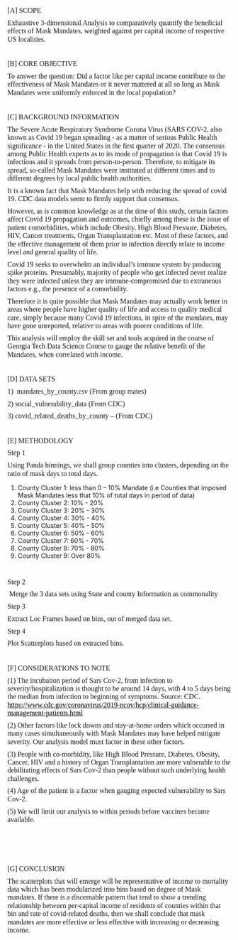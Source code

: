 <p style='margin-top:0in;margin-right:0in;margin-bottom:7.0pt;margin-left:0in;line-height:115%;font-size:16px;font-family:"Liberation Serif",serif;'>[A] SCOPE</p>
<p style='margin-top:0in;margin-right:0in;margin-bottom:7.0pt;margin-left:0in;line-height:115%;font-size:16px;font-family:"Liberation Serif",serif;'>Exhaustive 3-dimensional Analysis to comparatively quantify the beneficial effects of Mask Mandates, weighted against per capital income of respective US localities.</p>
<p style='margin-top:0in;margin-right:0in;margin-bottom:7.0pt;margin-left:0in;line-height:115%;font-size:16px;font-family:"Liberation Serif",serif;'>&nbsp;</p>
<p style='margin-top:0in;margin-right:0in;margin-bottom:7.0pt;margin-left:0in;line-height:115%;font-size:16px;font-family:"Liberation Serif",serif;'>[B] CORE OBJECTIVE</p>
<p style='margin-top:0in;margin-right:0in;margin-bottom:7.0pt;margin-left:0in;line-height:115%;font-size:16px;font-family:"Liberation Serif",serif;'>To answer the question: Did a factor like per capital income contribute to the effectiveness of Mask Mandates or it never mattered at all so long as Mask Mandates were uniformly enforced in the local population?</p>
<p style='margin-top:0in;margin-right:0in;margin-bottom:7.0pt;margin-left:0in;line-height:115%;font-size:16px;font-family:"Liberation Serif",serif;'>&nbsp;</p>
<p style='margin-top:0in;margin-right:0in;margin-bottom:7.0pt;margin-left:0in;line-height:115%;font-size:16px;font-family:"Liberation Serif",serif;'>[C] BACKGROUND INFORMATION</p>
<p style='margin-top:0in;margin-right:0in;margin-bottom:7.0pt;margin-left:0in;line-height:115%;font-size:16px;font-family:"Liberation Serif",serif;'>The Severe Acute Respiratory Syndrome Corona Virus (SARS COV-2, also known as Covid 19 began spreading - as a matter of serious Public Health significance - in the United States in the first quarter of 2020. The consensus among Public Health experts as to its mode of propagation is that Covid 19 is infectious and it spreads from person-to-person. Therefore, to mitigate its spread, so-called Mask Mandates were instituted at different times and to different degrees by local public health authorities.</p>
<p style='margin-top:0in;margin-right:0in;margin-bottom:7.0pt;margin-left:0in;line-height:115%;font-size:16px;font-family:"Liberation Serif",serif;'>It is a known fact that Mask Mandates help with reducing the spread of covid 19. CDC data models seem to firmly support that consensus.</p>
<p style='margin-top:0in;margin-right:0in;margin-bottom:7.0pt;margin-left:0in;line-height:115%;font-size:16px;font-family:"Liberation Serif",serif;'>However, as is common knowledge as at the time of this study, certain factors affect Covid 19 propagation and outcomes, chiefly among these is the issue of patient comorbidities, which include Obesity, High Blood Pressure, Diabetes, HIV, Cancer treatments, Organ Transplantation etc. Most of these factors, and the effective management of them prior to infection directly relate to income level and general quality of life.</p>
<p style='margin-top:0in;margin-right:0in;margin-bottom:7.0pt;margin-left:0in;line-height:115%;font-size:16px;font-family:"Liberation Serif",serif;'>Covid 19 seeks to overwhelm an individual&rsquo;s immune system by producing spike proteins. Presumably, majority of people who get infected never realize they were infected unless they are immune-compromised due to extraneous factors e.g., the presence of a comorbidity.</p>
<p style='margin-top:0in;margin-right:0in;margin-bottom:7.0pt;margin-left:0in;line-height:115%;font-size:16px;font-family:"Liberation Serif",serif;'>Therefore it is quite possible that Mask Mandates may actually work better in areas where people have higher quality of life and access to quality medical care, simply because many Covid 19 infections, in spite of the mandates, may have gone unreported, relative to areas with poorer conditions of life.</p>
<p style='margin-top:0in;margin-right:0in;margin-bottom:7.0pt;margin-left:0in;line-height:115%;font-size:16px;font-family:"Liberation Serif",serif;'>This analysis will employ the skill set and tools acquired in the course of Georgia Tech Data Science Course to gauge the relative benefit of the Mandates, when correlated with income.</p>
<p style='margin-top:0in;margin-right:0in;margin-bottom:7.0pt;margin-left:0in;line-height:115%;font-size:16px;font-family:"Liberation Serif",serif;'>&nbsp;</p>
<p style='margin-top:0in;margin-right:0in;margin-bottom:7.0pt;margin-left:0in;line-height:115%;font-size:16px;font-family:"Liberation Serif",serif;'>[D] DATA SETS</p>
<p style='margin-top:0in;margin-right:0in;margin-bottom:7.0pt;margin-left:0in;line-height:115%;font-size:16px;font-family:"Liberation Serif",serif;'>1) &nbsp;mandates_by_county.csv (From group mates)</p>
<p style='margin-top:0in;margin-right:0in;margin-bottom:7.0pt;margin-left:0in;line-height:115%;font-size:16px;font-family:"Liberation Serif",serif;'>2) social_vulnerability_data (From CDC)</p>
<p style='margin-top:0in;margin-right:0in;margin-bottom:7.0pt;margin-left:0in;line-height:115%;font-size:16px;font-family:"Liberation Serif",serif;'>3) covid_related_deaths_by_county &ndash; (From CDC)</p>
<p style='margin-top:0in;margin-right:0in;margin-bottom:7.0pt;margin-left:0in;line-height:115%;font-size:16px;font-family:"Liberation Serif",serif;'>&nbsp;</p>
<p style='margin-top:0in;margin-right:0in;margin-bottom:7.0pt;margin-left:0in;line-height:115%;font-size:16px;font-family:"Liberation Serif",serif;'>[E] METHODOLOGY</p>
<p style='margin-top:0in;margin-right:0in;margin-bottom:7.0pt;margin-left:0in;line-height:115%;font-size:16px;font-family:"Liberation Serif",serif;'>Step 1</p>
<p style='margin-top:0in;margin-right:0in;margin-bottom:7.0pt;margin-left:0in;line-height:115%;font-size:16px;font-family:"Liberation Serif",serif;'>Using Panda binnings, we shall group counties into clusters, depending on the ratio of mask days to total days.</p>
<ol style="list-style-type: undefined;margin-left:0in;">
    <li>County Cluster 1: less than 0 &ndash; 10% Mandate (i.e Counties that imposed Mask Mandates less that 10% of total days in period of data)</li>
    <li>County Cluster 2: 10% - 20%</li>
    <li>County Cluster 3: 20% - 30%</li>
    <li>County Cluster 4: 30% - 40%</li>
    <li>County Cluster 5: 40% - 50%</li>
    <li>County Cluster 6: 50% - 60%</li>
    <li>County Cluster 7: 60% - 70%</li>
    <li>County Cluster 8: 70% - 80%</li>
    <li>County Cluster 9: Over 80%</li>
</ol>
<p style='margin-top:0in;margin-right:0in;margin-bottom:7.0pt;margin-left:0in;line-height:115%;font-size:16px;font-family:"Liberation Serif",serif;'>&nbsp;</p>
<p style='margin-top:0in;margin-right:0in;margin-bottom:7.0pt;margin-left:0in;line-height:115%;font-size:16px;font-family:"Liberation Serif",serif;'>Step 2</p>
<p style='margin-top:0in;margin-right:0in;margin-bottom:7.0pt;margin-left:0in;line-height:115%;font-size:16px;font-family:"Liberation Serif",serif;'>&nbsp;Merge the 3 data sets using State and county Information as commonality</p>
<p style='margin-top:0in;margin-right:0in;margin-bottom:7.0pt;margin-left:0in;line-height:115%;font-size:16px;font-family:"Liberation Serif",serif;'>Step 3</p>
<p style='margin-top:0in;margin-right:0in;margin-bottom:7.0pt;margin-left:0in;line-height:115%;font-size:16px;font-family:"Liberation Serif",serif;'>Extract Loc Frames based on bins, out of merged data set.</p>
<p style='margin-top:0in;margin-right:0in;margin-bottom:7.0pt;margin-left:0in;line-height:115%;font-size:16px;font-family:"Liberation Serif",serif;'>Step 4</p>
<p style='margin-top:0in;margin-right:0in;margin-bottom:7.0pt;margin-left:0in;line-height:115%;font-size:16px;font-family:"Liberation Serif",serif;'>Plot Scatterplots based on extracted bins.</p>
<p style='margin-top:0in;margin-right:0in;margin-bottom:7.0pt;margin-left:0in;line-height:115%;font-size:16px;font-family:"Liberation Serif",serif;'>&nbsp;</p>
<p style='margin-top:0in;margin-right:0in;margin-bottom:7.0pt;margin-left:0in;line-height:115%;font-size:16px;font-family:"Liberation Serif",serif;'>[F] CONSIDERATIONS TO NOTE</p>
<p style='margin-top:0in;margin-right:0in;margin-bottom:7.0pt;margin-left:0in;line-height:115%;font-size:16px;font-family:"Liberation Serif",serif;'>(1) The incubation period of Sars Cov-2, from infection to severity/hospitalization is thought to be around 14 days, with 4 to 5 days being the median from infection to beginning of symptoms. Source: CDC. <a href="https://www.cdc.gov/coronavirus/2019-ncov/hcp/clinical-guidance-management-patients.html"><span style="color:windowtext;text-decoration:none;">https://www.cdc.gov/coronavirus/2019-ncov/hcp/clinical-guidance-management-patients.html</span></a></p>
<p style='margin-top:0in;margin-right:0in;margin-bottom:7.0pt;margin-left:0in;line-height:115%;font-size:16px;font-family:"Liberation Serif",serif;'>(2) Other factors like lock downs and stay-at-home orders which occurred in many cases simultaneously with Mask Mandates may have helped mitigate severity. Our analysis model must factor in these other factors.</p>
<p style='margin-top:0in;margin-right:0in;margin-bottom:7.0pt;margin-left:0in;line-height:115%;font-size:16px;font-family:"Liberation Serif",serif;'>(3) People with co-morbidity, like High Blood Pressure, Diabetes, Obesity, Cancer, HIV and a history of Organ Transplantation are more vulnerable to the debilitating effects of Sars Cov-2 than people without such underlying health challenges.</p>
<p style='margin-top:0in;margin-right:0in;margin-bottom:7.0pt;margin-left:0in;line-height:115%;font-size:16px;font-family:"Liberation Serif",serif;'>(4) Age of the patient is a factor when gauging expected vulnerability to Sars Cov-2.</p>
<p style='margin-top:0in;margin-right:0in;margin-bottom:7.0pt;margin-left:0in;line-height:115%;font-size:16px;font-family:"Liberation Serif",serif;'>(5) We will limit our analysis to within periods before vaccines became available.</p>
<p style='margin-top:0in;margin-right:0in;margin-bottom:7.0pt;margin-left:0in;line-height:115%;font-size:16px;font-family:"Liberation Serif",serif;'>&nbsp;</p>
<p style='margin-top:0in;margin-right:0in;margin-bottom:7.0pt;margin-left:0in;line-height:115%;font-size:16px;font-family:"Liberation Serif",serif;'>&nbsp;</p>
<p style='margin-top:0in;margin-right:0in;margin-bottom:7.0pt;margin-left:0in;line-height:115%;font-size:16px;font-family:"Liberation Serif",serif;'>&nbsp;</p>
<p style='margin-top:0in;margin-right:0in;margin-bottom:7.0pt;margin-left:0in;line-height:115%;font-size:16px;font-family:"Liberation Serif",serif;'>[G] CONCLUSION</p>
<p style='margin-top:0in;margin-right:0in;margin-bottom:7.0pt;margin-left:0in;line-height:115%;font-size:16px;font-family:"Liberation Serif",serif;'>The scatterplots that will emerge will be representative of income to mortality data which has been modularized into bins based on degree of Mask mandates. If there is a discernable pattern that tend to show a trending relationship between per-capital income of residents of counties within that bin and rate of covid-related deaths, then we shall conclude that mask mandates are more effective or less effective with increasing or decreasing income.</p>
<p style='margin-top:0in;margin-right:0in;margin-bottom:7.0pt;margin-left:0in;line-height:115%;font-size:16px;font-family:"Liberation Serif",serif;'>&nbsp;</p>
